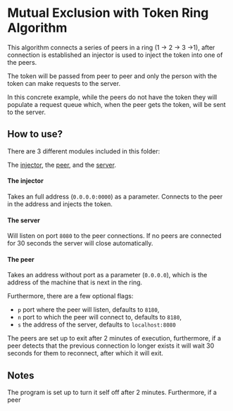 # Mutual Exclusion with Token Ring Algorithm


This algorithm connects a series of peers in a ring (1 -> 2 -> 3 ->1), 
after connection is established an injector is used to inject the token into one of the peers.

The token will be passed from peer to peer and only the person with the token can make requests to the server.

In this concrete example, while the peers do not have the token they will populate a request queue
which, when the peer gets the token, will be sent to the server.

## How to use?

There are 3 different modules included in this folder:

The [injector](./injector), the [peer](./peer), and the [server](server).

#### The injector

Takes an full address (`0.0.0.0:0000`) as a parameter. 
Connects to the peer in the address and injects the token.

#### The server

Will listen on port `8080` to the peer connections.
If no peers are connected for 30 seconds the server will close automatically.


#### The peer

Takes an address without port as a parameter (`0.0.0.0`),
which is the address of the machine that is next in the ring.

Furthermore, there are a few optional flags:

- `p` port where the peer will listen, defaults to `8180`,
- `n` port to which the peer will connect to, defaults to `8180`,
- `s` the address of the server, defaults to `localhost:8080`

The peers are set up to exit after 2 minutes of execution, furthermore, 
if a peer detects that the previous connection lo longer exists 
it will wait 30 seconds for them to reconnect, after which it will exit.


## Notes

The program is set up to turn it self off after 2 minutes. Furthermore, if a peer
